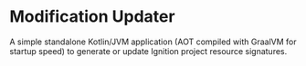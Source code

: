 # Modification Updater

A simple standalone Kotlin/JVM application (AOT compiled with GraalVM for startup speed) to generate or update Ignition
project resource signatures.
